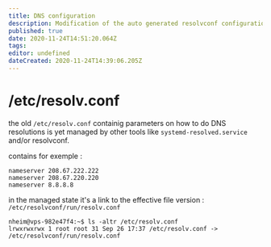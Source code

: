 ```yaml
---
title: DNS configuration
description: Modification of the auto generated resolvconf configuration file
published: true
date: 2020-11-24T14:51:20.064Z
tags: 
editor: undefined
dateCreated: 2020-11-24T14:39:06.205Z
---
```


# /etc/resolv.conf
the old ``/etc/resolv.conf`` containig parameters on how to do DNS resolutions is yet managed by other tools like ``systemd-resolved.service`` and/or resolvconf.

contains for exemple :
````
nameserver 208.67.222.222
nameserver 208.67.220.220
nameserver 8.8.8.8
````
in the managed state it's a link to the effective file version : ``/etc/resolvconf/run/resolv.conf ``
````
nheim@vps-982e47f4:~$ ls -altr /etc/resolv.conf
lrwxrwxrwx 1 root root 31 Sep 26 17:37 /etc/resolv.conf -> /etc/resolvconf/run/resolv.conf

````